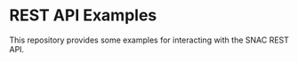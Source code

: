 # REST API Examples

This repository provides some examples for interacting with the SNAC REST API.
